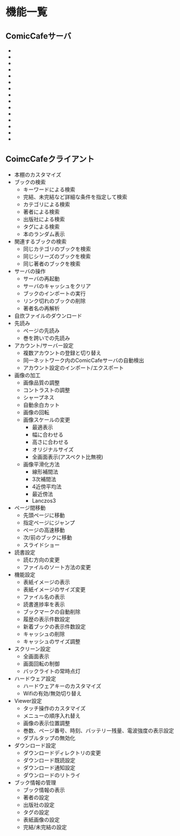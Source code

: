 # 機能一覧

## ComicCafeサーバ
- 
- 
- 
- 
- 
- 
- 
- 
- 
- 
- 
- 
- 
- 
- 

## CoimcCafeクライアント
- 本棚のカスタマイズ
- ブックの検索
    - キーワードによる検索
    - 完結、未完結など詳細な条件を指定して検索
    - カテゴリによる検索
    - 著者による検索
    - 出版社による検索
    - タグによる検索
    - 本のランダム表示
- 関連するブックの検索
    - 同じカテゴリのブックを検索
    - 同じシリーズのブックを検索
    - 同じ著者のブックを検索
- サーバの操作
    - サーバの再起動
    - サーバのキャッシュをクリア
    - ブックのインポートの実行
    - リンク切れのブックの削除
    - 著者名の再解析
- 自炊ファイルのダウンロード
- 先読み
    - ページの先読み
    - 巻を跨いでの先読み
- アカウント/サーバー設定
    - 複数アカウントの登録と切り替え
    - 同一ネットワーク内のComicCafeサーバの自動検出
    - アカウント設定のインポート/エクスポート
- 画像の加工
    - 画像品質の調整
    - コントラストの調整
    - シャープネス
    - 自動余白カット
    - 画像の回転
    - 画像スケールの変更
        - 最適表示
        - 幅に合わせる
        - 高さに合わせる
        - オリジナルサイズ
        - 全画面表示(アスペクト比無視)
    - 画像平滑化方法
        - 線形補間法
        - 3次補間法
        - 4近傍平均法
        - 最近傍法
        - Lanczos3
- ページ間移動
    - 先頭ページに移動
    - 指定ページにジャンプ
    - ページの高速移動
    - 次/前のブックに移動
    - スライドショー
- 読書設定
    - 読む方向の変更
    - ファイルのソート方法の変更
- 機能設定
    - 表紙イメージの表示
    - 表紙イメージのサイズ変更
    - ファイル名の表示
    - 読書進捗率を表示
    - ブックマークの自動削除
    - 履歴の表示件数設定
    - 新着ブックの表示件数設定
    - キャッシュの削除
    - キャッシュのサイズ調整
- スクリーン設定
    - 全画面表示
    - 画面回転の制御
    - バックライトの常時点灯
- ハードウェア設定
    - ハードウェアキーのカスタマイズ
    - Wifiの有効/無効切り替え
- Viewer設定
    - タッチ操作のカスタマイズ
    - メニューの順序入れ替え
    - 画像の表示位置調整
    - 巻数、ページ番号、時刻、バッテリー残量、電波強度の表示設定
    - ダブルタップの無効化
- ダウンロード設定
    - ダウンロードディレクトリの変更
    - ダウンロード既読設定
    - ダウンロード通知設定
    - ダウンロードのリトライ
- ブック情報の管理
    - ブック情報の表示
    - 著者の設定
    - 出版社の設定
    - タグの設定
    - 表紙画像の設定
    - 完結/未完結の設定
